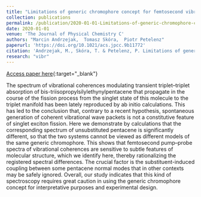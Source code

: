 ```yaml
---
title: "Limitations of generic chromophore concept for femtosecond vibrational coherences"
collection: publications
permalink: /publication/2020-01-01-Limitations-of-generic-chromophore-concept-for-femtosecond-vibrational-coherences
date: 2020-01-01
venue: 'The Journal of Physical Chemistry C'
authors: "Marcin Andrzejak,  Tomasz Skóra,  Piotr Petelenz"
paperurl: 'https://doi.org/10.1021/acs.jpcc.9b11772'
citation: 'Andrzejak, M., Skóra, T. & Petelenz, P. Limitations of generic chromophore concept for femtosecond vibrational coherences. The Journal of Physical Chemistry C 124, 3529-3535 (2020)'
research: "vibr"
---
```

[Access paper here](https://doi.org/10.1021/acs.jpcc.9b11772){:target="_blank"}

The spectrum of vibrational coherences modulating transient triplet–triplet absorption of bis-triisopropylsilylethynylpentacene that propagate in the course of the fission process from the singlet state of this molecule to the triplet manifold has been lately reproduced by ab initio calculations. This has led to the conclusion that, contrary to a recent hypothesis, spontaneous generation of coherent vibrational wave packets is not a constitutive feature of singlet exciton fission. Here we demonstrate by calculations that the corresponding spectrum of unsubstituted pentacene is significantly different, so that the two systems cannot be viewed as different models of the same generic chromophore. This shows that femtosecond pump–probe spectra of vibrational coherences are sensitive to subtle features of molecular structure, which we identify here, thereby rationalizing the registered spectral differences. The crucial factor is the substituent-induced coupling between some pentacene normal modes that in other contexts may be safely ignored. Overall, our study indicates that this kind of spectroscopy requires great caution in using the generic chromophore concept for interpretative purposes and experimental design.